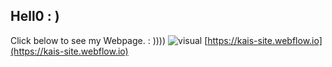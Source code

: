 ## Hell0 : )

Click below to see my Webpage. 
          : ))))
<img src= "../../../images/visual 2 bg.png" alt="visual">
[https://kais-site.webflow.io](https://kais-site.webflow.io)
